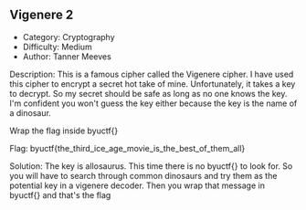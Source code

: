 ## Vigenere 2

- Category: Cryptography
- Difficulty: Medium
- Author: Tanner Meeves

Description:
This is a famous cipher called the Vigenere cipher. I have used this cipher to encrypt a secret hot take of mine. Unfortunately, it takes a key to decrypt. So my secret should be safe as long as no one knows the key. I'm confident you won't guess the key either because the key is the name of a dinosaur.

Wrap the flag inside byuctf{}

Flag:
byuctf{the_third_ice_age_movie_is_the_best_of_them_all}

Solution:
The key is allosaurus. This time there is no byuctf{} to look for. So you will have to search through common dinosaurs and try them as the potential key in a vigenere decoder. Then you wrap that message in byuctf{} and that's the flag
